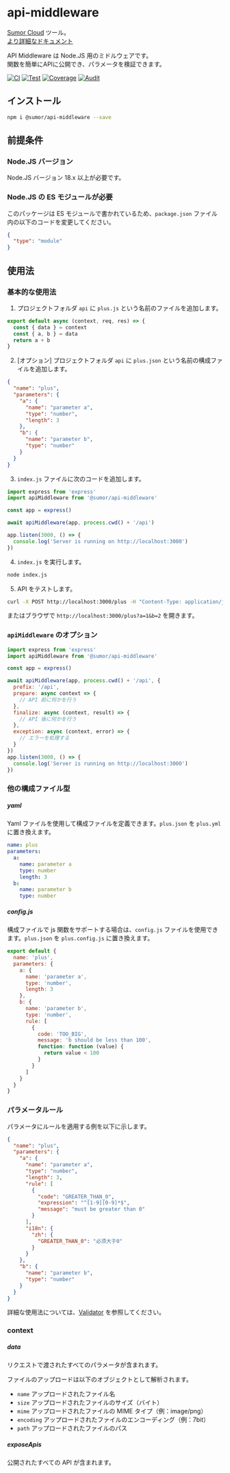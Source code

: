 # api-middleware

[Sumor Cloud](https://sumor.cloud) ツール。  
[より詳細なドキュメント](https://sumor.cloud/api-middleware)

API Middleware は Node.JS 用のミドルウェアです。  
関数を簡単にAPIに公開でき、パラメータを検証できます。

[![CI](https://github.com/sumor-cloud/api-middleware/actions/workflows/ci.yml/badge.svg)](https://github.com/sumor-cloud/api-middleware/actions/workflows/ci.yml)
[![Test](https://github.com/sumor-cloud/api-middleware/actions/workflows/ut.yml/badge.svg)](https://github.com/sumor-cloud/api-middleware/actions/workflows/ut.yml)
[![Coverage](https://github.com/sumor-cloud/api-middleware/actions/workflows/coverage.yml/badge.svg)](https://github.com/sumor-cloud/api-middleware/actions/workflows/coverage.yml)
[![Audit](https://github.com/sumor-cloud/api-middleware/actions/workflows/audit.yml/badge.svg)](https://github.com/sumor-cloud/api-middleware/actions/workflows/audit.yml)

## インストール

```bash
npm i @sumor/api-middleware --save
```

## 前提条件

### Node.JS バージョン

Node.JS バージョン 18.x 以上が必要です。

### Node.JS の ES モジュールが必要

このパッケージは ES モジュールで書かれているため、`package.json` ファイル内の以下のコードを変更してください。

```json
{
  "type": "module"
}
```

## 使用法

### 基本的な使用法

1. プロジェクトフォルダ `api` に `plus.js` という名前のファイルを追加します。

```js
export default async (context, req, res) => {
  const { data } = context
  const { a, b } = data
  return a + b
}
```

2. [オプション] プロジェクトフォルダ `api` に `plus.json` という名前の構成ファイルを追加します。

```json
{
  "name": "plus",
  "parameters": {
    "a": {
      "name": "parameter a",
      "type": "number",
      "length": 3
    },
    "b": {
      "name": "parameter b",
      "type": "number"
    }
  }
}
```

3. `index.js` ファイルに次のコードを追加します。

```javascript
import express from 'express'
import apiMiddleware from '@sumor/api-middleware'

const app = express()

await apiMiddleware(app, process.cwd() + '/api')

app.listen(3000, () => {
  console.log('Server is running on http://localhost:3000')
})
```

4. `index.js` を実行します。

```bash
node index.js
```

5. API をテストします。

```bash
curl -X POST http://localhost:3000/plus -H "Content-Type: application/json" -d '{"a": 1, "b": 2}'
```

またはブラウザで `http://localhost:3000/plus?a=1&b=2` を開きます。

### `apiMiddleware` のオプション

```javascript
import express from 'express'
import apiMiddleware from '@sumor/api-middleware'

const app = express()

await apiMiddleware(app, process.cwd() + '/api', {
  prefix: '/api',
  prepare: async context => {
    // API 前に何かを行う
  },
  finalize: async (context, result) => {
    // API 後に何かを行う
  },
  exception: async (context, error) => {
    // エラーを処理する
  }
})
app.listen(3000, () => {
  console.log('Server is running on http://localhost:3000')
})
```

### 他の構成ファイル型

##### yaml

Yaml ファイルを使用して構成ファイルを定義できます。`plus.json` を `plus.yml` に置き換えます。

```yaml
name: plus
parameters:
  a:
    name: parameter a
    type: number
    length: 3
  b:
    name: parameter b
    type: number
```

##### config.js

構成ファイルで js 関数をサポートする場合は、`config.js` ファイルを使用できます。`plus.json` を `plus.config.js` に置き換えます。

```javascript
export default {
  name: 'plus',
  parameters: {
    a: {
      name: 'parameter a',
      type: 'number',
      length: 3
    },
    b: {
      name: 'parameter b',
      type: 'number',
      rule: [
        {
          code: 'TOO_BIG',
          message: 'b should be less than 100',
          function: function (value) {
            return value < 100
          }
        }
      ]
    }
  }
}
```

### パラメータルール

パラメータにルールを適用する例を以下に示します。

```json
{
  "name": "plus",
  "parameters": {
    "a": {
      "name": "parameter a",
      "type": "number",
      "length": 3,
      "rule": [
        {
          "code": "GREATER_THAN_0",
          "expression": "^[1-9][0-9]*$",
          "message": "must be greater than 0"
        }
      ],
      "i18n": {
        "zh": {
          "GREATER_THAN_0": "必须大于0"
        }
      }
    },
    "b": {
      "name": "parameter b",
      "type": "number"
    }
  }
}
```

詳細な使用法については、[Validator](https://sumor.cloud/validator/) を参照してください。

### context

##### data

リクエストで渡されたすべてのパラメータが含まれます。

ファイルのアップロードは以下のオブジェクトとして解析されます。

- `name` アップロードされたファイル名
- `size` アップロードされたファイルのサイズ（バイト）
- `mime` アップロードされたファイルの MIME タイプ（例：image/png）
- `encoding` アップロードされたファイルのエンコーディング（例：7bit）
- `path` アップロードされたファイルのパス

##### exposeApis

公開されたすべての API が含まれます。
